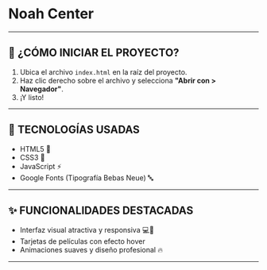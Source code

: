 # Noah Center



---

## 🚀 ¿CÓMO INICIAR EL PROYECTO?

1. Ubica el archivo `index.html` en la raíz del proyecto.
2. Haz clic derecho sobre el archivo y selecciona **"Abrir con > Navegador"**.
3. ¡Y listo! 

---

## 🧰 TECNOLOGÍAS USADAS

- HTML5 🧱  
- CSS3 🎨  
- JavaScript ⚡  
- Google Fonts (Tipografía Bebas Neue) 🔤

---

## ✨ FUNCIONALIDADES DESTACADAS

- Interfaz visual atractiva y responsiva 💻📱  
- Tarjetas de películas con efecto hover   
- Animaciones suaves y diseño profesional 🔥  


---


